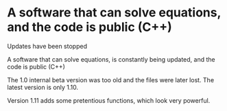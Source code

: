 # A software that can solve equations, and the code is public (C++)
Updates have been stopped



A software that can solve equations, is constantly being updated, and the code is public (C++)

The 1.0 internal beta version was too old and the files were later lost. The latest version is only 1.10.

Version 1.11 adds some pretentious functions, which look very powerful.
